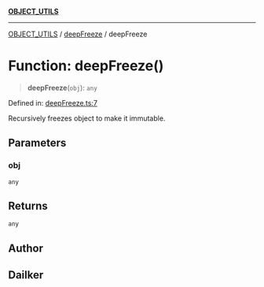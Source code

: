 [**OBJECT_UTILS**](../../README.md)

***

[OBJECT_UTILS](../../README.md) / [deepFreeze](../README.md) / deepFreeze

# Function: deepFreeze()

> **deepFreeze**(`obj`): `any`

Defined in: [deepFreeze.ts:7](https://github.com/dailker/everyutil/blob/bf8adc96ac84c1d33f18a4705d529c444472a677/src/object/deepFreeze.ts#L7)

Recursively freezes object to make it immutable.

## Parameters

### obj

`any`

## Returns

`any`

## Author

## Dailker
